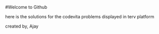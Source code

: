 #Welcome to Github

here is the solutions for the codevita problems displayed in terv platform

created by,
  Ajay
